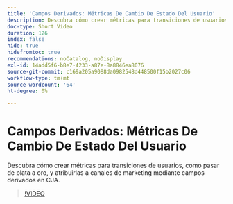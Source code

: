 ```yaml
---
title: 'Campos Derivados: Métricas De Cambio De Estado Del Usuario'
description: Descubra cómo crear métricas para transiciones de usuarios, como pasar de plata a oro, y atribuirlas a canales de marketing mediante campos derivados en CJA.
doc-type: Short Video
duration: 126
index: false
hide: true
hidefromtoc: true
recommendations: noCatalog, noDisplay
exl-id: 14add5f6-b8e7-4233-a87e-8a8846ea8076
source-git-commit: c169a205a9088da0982548d448500f15b2027c06
workflow-type: tm+mt
source-wordcount: '64'
ht-degree: 0%

---
```


# Campos Derivados: Métricas De Cambio De Estado Del Usuario

Descubra cómo crear métricas para transiciones de usuarios, como pasar de plata a oro, y atribuirlas a canales de marketing mediante campos derivados en CJA.

<!-- 85_S103_3442450_125_derived-fields-user-state-change-metrics -->
>[!VIDEO](https://video.tv.adobe.com/v/3460032/?learn=on&enablevpops=true&captions=spa)
